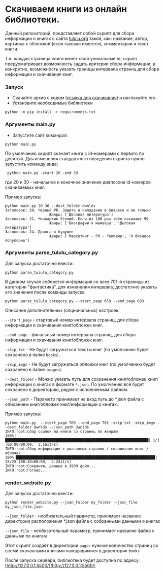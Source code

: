 # Скачиваем книги из онлайн библиотеки.

Данный репозиторий, представляет собой скрипт для сбора информации о книгах с сайта [tululu.org](tululu.org) такой, как: название, автор, картинка с обложкой (если таковая имеется), комментарии
и текст книги.

Т.к. каждая страница книги имеет свой уникальный id, скрипт предусматривает возможность задать критерии сбора информации, а конкретно,
возможность указать границы интервала страниц для сбора информации и скачивания книг.

### Запуск
- Скачайте архив с кодом ([ссылка для скачивания](https://github.com/DKonst21/online_library)) и распакуйте его.
- Установите необходимые библиотеки
```
python -m pip install -r requirements.txt
```

### Аргументы main.py

- Запустите сайт командой:
```
python main.py
```
По умолчанию скрипт скачает книги с id-номерами с первого по десятый. Для изменения стандартного поведения скрипта нужно запустить команду вида:
```
 python main.py -start 20 -end 30
```
где 20 и 30 - начальное и конечное значение диапозона id-номеров скачиваемых книг.

Пример запуска:
```commandline
python main.py 20 30 --dest_folder dwnlds
Заголовок: 20. Черный PR. Защита и нападение в бизнесе и не только
                    Жанры: ['Деловая литература']
Заголовок: 21. Чичваркин Егений. Если из 100 раз тебя посылают 99
                    Жанры: ['Биографии и мемуары', 'Деловая литература']
Заголовок: 24. Дорога в будущее
                    Жанры: ['Маркетинг - PR - Реклама', 'О бизнесе популярно']
```

### Аргументы parse_tululu_category.py
Для запуска достаточно ввести:
```
python parse_tululu_category.py
```
В данном случае соберется информация со всех 701-й страницы из категории "фантастика", для изменения интервала, достаточно указать его значения после команды запуска
```
python parse_tululu_category.py --start_page 650 --end_page 683
```
Описание дополнительных (опциональных) настроек:

`--start_page` - стартовый номер интервала страниц, для сбора информации и скачивания книг/обложек книг.

`--end_page` - финальный номер интервала страниц, для сбора информации и скачивания книг/обложек книг.

`-skip_txt` - Не будут загружаться тексты книг (по умолчанию будет сохранено в папке `books`).

`-skip_imgs` - Не будут загружаться обложки книг (по умолчанию будет сохранено в папке `images`).

`--dest_folder` - Можно указать путь для сохранения книг/обложек книг/информации о книгах в формате `*.json`.
По умолчанию всё будет сохранено в директорию, рядом с исполняемым файлом.

`--json_path` - Параметр принимает на вход путь до *.json файла с описанием книг/обложек книг/информации о книгах.


Пример запуска:
```commandline
python main.py  --start_page 700 --end_page 701 -skip_txt -skip_imgs --dest_folder Dwnlds --json_path Dwnlds
INFO:root:Сбор ссылок на книги со страниц по жанрам
100%|█████████████████████████████████████████████████████████████████| 1/1 [00:00<00:00,  3.16it/s]
INFO:root:Сбор информации с указанных страниц / скачивание книг / обложек
100%|███████████████████████████████████████████████████████████████| 25/25 [00:10<00:00,  2.24it/s]
INFO:root:Сохраняю, данные в JSON файл...
INFO:root:Готово...
```
### render_website.py
Для запуска достаточно ввести:
```
python render_website.py --json_folder my_folder --json_file my_json_file.json
```
`--json_folder` - необязательный параметр, принимает название директории расположения *.json файла с собранными данными 
о книгах

`--json_file` - необязательный параметр, принимает название файла с данными по книгам

Этот скрипт создаёт в директории `pages` нужное количество страниц со всеми скачанными книгами находящимися в директории `books`

После запуска сервера, библиотека будет доступна по адресу: [http://127.0.0.1:5500/](http://127.0.0.1:5500/)